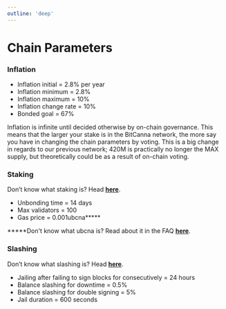 ```yaml
---
outline: 'deep'
---
```

# Chain Parameters

### **Inflation**

* Inflation initial = 2.8% per year
* Inflation minimum = 2.8%
* Inflation maximum = 10%
* Inflation change rate = 10%
* Bonded goal = 67%

Inflation is infinite until decided otherwise by on-chain governance. This means that the larger your stake is in the BitCanna network, the more say you have in changing the chain parameters by voting. This is a big change in regards to our previous network; 420M is practically no longer the MAX supply, but theoretically could be as a result of on-chain voting.

### **Staking**

Don’t know what staking is? Head [**here**](/pages/concepts-terms/staking).

* Unbonding time = 14 days
* Max validators = 100
* Gas price = 0.001ubcna**\***

**\***Don't know what ubcna is? Read about it in the FAQ [**here**](/pages/faq/validators-faq).

### **Slashing**

Don’t know what slashing is? Head [**here**](/pages/concepts-terms/slashing).

* Jailing after failing to sign blocks for consecutively = 24 hours
* Balance slashing for downtime = 0.5%
* Balance slashing for double signing = 5%
* Jail duration = 600 seconds